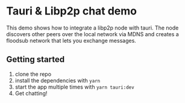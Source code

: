 # Tauri & Libp2p chat demo

This demo shows how to integrate a libp2p node with tauri. 
The node discovers other peers over the local network via MDNS and creates a floodsub network that lets you exchange messages.

## Getting started
1. clone the repo
2. install the dependencies with `yarn`
3. start the app multiple times with `yarn tauri:dev`
4. Get chatting!